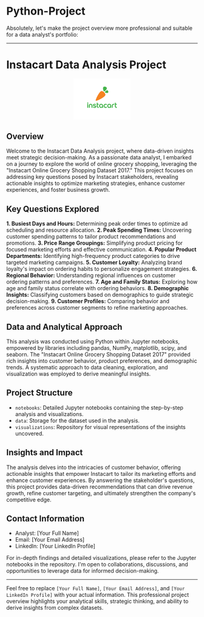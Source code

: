 # Python-Project

Absolutely, let's make the project overview more professional and suitable for a data analyst's portfolio:

---

# Instacart Data Analysis Project

<p align="center">
  <img src="instacart_logo.png" alt="Instacart Logo" width="150"/>
</p>

## Overview

Welcome to the Instacart Data Analysis project, where data-driven insights meet strategic decision-making. As a passionate data analyst, I embarked on a journey to explore the world of online grocery shopping, leveraging the "Instacart Online Grocery Shopping Dataset 2017." This project focuses on addressing key questions posed by Instacart stakeholders, revealing actionable insights to optimize marketing strategies, enhance customer experiences, and foster business growth.

## Key Questions Explored

**1. Busiest Days and Hours:** Determining peak order times to optimize ad scheduling and resource allocation.
**2. Peak Spending Times:** Uncovering customer spending patterns to tailor product recommendations and promotions.
**3. Price Range Groupings:** Simplifying product pricing for focused marketing efforts and effective communication.
**4. Popular Product Departments:** Identifying high-frequency product categories to drive targeted marketing campaigns.
**5. Customer Loyalty:** Analyzing brand loyalty's impact on ordering habits to personalize engagement strategies.
**6. Regional Behavior:** Understanding regional influences on customer ordering patterns and preferences.
**7. Age and Family Status:** Exploring how age and family status correlate with ordering behaviors.
**8. Demographic Insights:** Classifying customers based on demographics to guide strategic decision-making.
**9. Customer Profiles:** Comparing behavior and preferences across customer segments to refine marketing approaches.

## Data and Analytical Approach

This analysis was conducted using Python within Jupyter notebooks, empowered by libraries including pandas, NumPy, matplotlib, scipy, and seaborn. The "Instacart Online Grocery Shopping Dataset 2017" provided rich insights into customer behavior, product preferences, and demographic trends. A systematic approach to data cleaning, exploration, and visualization was employed to derive meaningful insights.

## Project Structure

- `notebooks`: Detailed Jupyter notebooks containing the step-by-step analysis and visualizations.
- `data`: Storage for the dataset used in the analysis.
- `visualizations`: Repository for visual representations of the insights uncovered.

## Insights and Impact

The analysis delves into the intricacies of customer behavior, offering actionable insights that empower Instacart to tailor its marketing efforts and enhance customer experiences. By answering the stakeholder's questions, this project provides data-driven recommendations that can drive revenue growth, refine customer targeting, and ultimately strengthen the company's competitive edge.

## Contact Information

- Analyst: [Your Full Name]
- Email: [Your Email Address]
- LinkedIn: [Your LinkedIn Profile]

For in-depth findings and detailed visualizations, please refer to the Jupyter notebooks in the repository. I'm open to collaborations, discussions, and opportunities to leverage data for informed decision-making.

---

Feel free to replace `[Your Full Name]`, `[Your Email Address]`, and `[Your LinkedIn Profile]` with your actual information. This professional project overview highlights your analytical skills, strategic thinking, and ability to derive insights from complex datasets.
